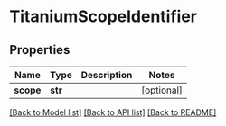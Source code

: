 # TitaniumScopeIdentifier


## Properties
Name | Type | Description | Notes
------------ | ------------- | ------------- | -------------
**scope** | **str** |  | [optional] 

[[Back to Model list]](../README.md#documentation-for-models) [[Back to API list]](../README.md#documentation-for-api-endpoints) [[Back to README]](../README.md)


